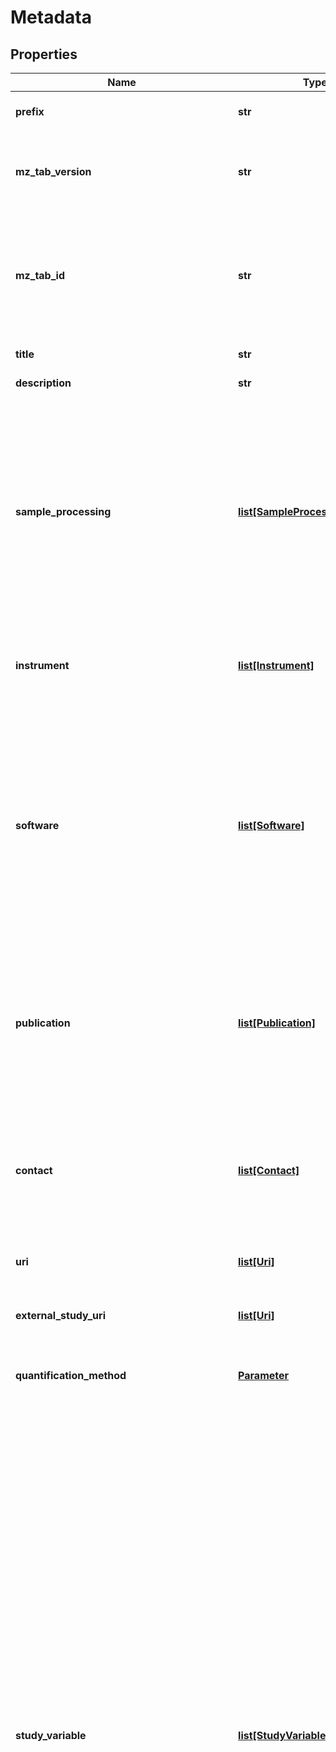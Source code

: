 # Metadata

## Properties
Name | Type | Description | Notes
------------ | ------------- | ------------- | -------------
**prefix** | **str** | The metadata section prefix. MUST always be MTD.  | [default to 'MTD']
**mz_tab_version** | **str** | The version of the mzTab file. The suffix MUST be \&quot;-M\&quot; for mzTab for metabolomics (mzTab-M).  | 
**mz_tab_id** | **str** | The ID of the mzTab file, this could be supplied by the repository from which it is downloaded or a local identifier from the lab producing the file. It is not intended to be a globally unique ID but carry some locally useful meaning.  | 
**title** | **str** | The file’s human readable title.  | [optional] 
**description** | **str** | The file’s human readable description.  | [optional] 
**sample_processing** | [**list[SampleProcessing]**](SampleProcessing.md) | A list of parameters describing a sample processing, preparation or handling step similar to a biological or analytical methods report. The order of the sample_processing items should reflect the order these processing steps were performed in. If multiple parameters are given for a step these MUST be separated by a “|”. If derivatization was performed, it MUST be reported here as a general step, e.g. &#39;silylation&#39; and the actual derivatization agens MUST be specified in the Section 6.2.54 part.  | [optional] 
**instrument** | [**list[Instrument]**](Instrument.md) | The name, source, analyzer and detector of the instruments used in the experiment. Multiple instruments are numbered [1-n]. | [optional] 
**software** | [**list[Software]**](Software.md) | Software used to analyze the data and obtain the reported results. The parameter’s value SHOULD contain the software’s version. The order (numbering) should reflect the order in which the tools were used. A software setting used. This field MAY occur multiple times for a single software. The value of this field is deliberately set as a String, since there currently do not exist CV terms for every possible setting. | 
**publication** | [**list[Publication]**](Publication.md) | A publication associated with this file. Several publications can be given by indicating the number in the square brackets after “publication”. PubMed ids must be prefixed by “pubmed:”, DOIs by “doi:”. Multiple identifiers MUST be separated by “|”. | [optional] 
**contact** | [**list[Contact]**](Contact.md) | The contact’s name, affiliation and e-mail. Several contacts can be given by indicating the number in the square brackets after \&quot;contact\&quot;. A contact has to be supplied in the format [first name] [initials] [last name]. | [optional] 
**uri** | [**list[Uri]**](Uri.md) | A URI pointing to the file’s source data (e.g., a MetaboLights records). | [optional] 
**external_study_uri** | [**list[Uri]**](Uri.md) | A URI pointing to an external file with more details about the study design (e.g., an ISA-TAB file). | [optional] 
**quantification_method** | [**Parameter**](Parameter.md) | The quantification method used in the experiment reported in the file. | 
**study_variable** | [**list[StudyVariable]**](StudyVariable.md) | Specification of study_variable. (empty) name: A name for each study variable (experimental condition or factor), to serve as a list of the study variables that MUST be reported in the following tables. For software that does not capture study variables, a single study variable MUST be reported, linking to all assays. This single study variable MUST have the identifier “undefined“. assay_refs: Bar-separated references to the IDs of assays grouped in the study variable. average_function: The function used to calculate the study variable quantification value and the operation used is not arithmetic mean (default) e.g. “geometric mean”, “median”. The 1-n refers to different study variables. variation_function: The function used to calculate the study variable quantification variation value if it is reported and the operation used is not coefficient of variation (default) e.g. “standard error”. description: A textual description of the study variable. factors: Additional parameters or factors, separated by bars, that are known about study variables allowing the capture of more complex, such as nested designs.  | 
**ms_run** | [**list[MsRun]**](MsRun.md) | Specification of ms_run.  location: Location of the external data file e.g. raw files on which analysis has been performed. If the actual location of the MS run is unknown, a “null” MUST be used as a place holder value, since the [1-n] cardinality is referenced elsewhere. If pre-fractionation has been performed, then [1-n] ms_runs SHOULD be created per assay.  instrument_ref: If different instruments are used in different runs, instrument_ref can be used to link a specific instrument to a specific run.  format: Parameter specifying the data format of the external MS data file. If ms_run[1-n]-format is present, ms_run[1-n]-id_format SHOULD also be present, following the parameters specified in Table 1.  id_format: Parameter specifying the id format used in the external data file. If ms_run[1-n]-id_format is present, ms_run[1-n]-format SHOULD also be present. fragmentation_method: The type(s) of fragmentation used in a given ms run. scan_polarity: The polarity mode of a given run. Usually only one value SHOULD be given here except for the case of mixed polarity runs. hash: Hash value of the corresponding external MS data file defined in ms_run[1-n]-location. If ms_run[1-n]-hash is present, ms_run[1-n]-hash_method SHOULD also be present. hash_method: A parameter specifying the hash methods used to generate the String in ms_run[1-n]-hash. Specifics of the hash method used MAY follow the definitions of the mzML format. If ms_run[1-n]-hash is present, ms_run[1-n]-hash_method SHOULD also be present.  | 
**assay** | [**list[Assay]**](Assay.md) | Specification of assay. (empty) name: A name for each assay, to serve as a list of the assays that MUST be reported in the following tables.  custom: Additional custom parameters or values for a given assay.  external_uri: An external reference uri to further information about the assay, for example via a reference to an object within an ISA-TAB file.  sample_ref: An association from a given assay to the sample analysed.  ms_run_ref: An association from a given assay to the source MS run. All assays MUST reference exactly one ms_run unless a workflow with pre-fractionation is being encoded, in which case each assay MUST reference n ms_runs where n fractions have been collected. Multiple assays SHOULD reference the same ms_run to capture multiplexed experimental designs.  | 
**sample** | [**list[Sample]**](Sample.md) | Specification of sample. (empty) name: A name for each sample to serve as a list of the samples that MUST be reported in the following tables. Samples MUST be reported if a statistical design is being captured (i.e. bio or tech replicates). If the type of replicates are not known, samples SHOULD NOT be reported.  species: The respective species of the samples analysed. For more complex cases, such as metagenomics, optional columns and userParams should be used.  tissue: The respective tissue(s) of the sample.  cell_type: The respective cell type(s) of the sample.  disease: The respective disease(s) of the sample.  description: A human readable description of the sample.  custom: Custom parameters describing the sample’s additional properties. Dates MUST be provided in ISO-8601 format.  | [optional] 
**custom** | [**list[Parameter]**](Parameter.md) | Any additional parameters describing the analysis reported. | [optional] 
**cv** | [**list[CV]**](CV.md) | Specification of controlled vocabularies. label: A string describing the labels of the controlled vocabularies/ontologies used in the mzTab file as a short-hand e.g. \&quot;MS\&quot; for PSI-MS. full_name: A string describing the full names of the controlled vocabularies/ontologies used in the mzTab file. version: A string describing the version of the controlled vocabularies/ontologies used in the mzTab file. uri: A string containing the URIs of the controlled vocabularies/ontologies used in the mzTab file.  | 
**database** | [**list[Database]**](Database.md) | Specification of databases. (empty): The description of databases used. For cases, where a known database has not been used for identification, a userParam SHOULD be inserted to describe any identification performed e.g. de novo. If no identification has been performed at all then \&quot;no database\&quot; should be inserted followed by null. prefix: The prefix used in the “identifier” column of data tables. For the “no database” case \&quot;null\&quot; must be used. version: The database version is mandatory where identification has been performed. This may be a formal version number e.g. “1.4.1”, a date of access “2016-10-27” (ISO-8601 format) or “Unknown” if there is no suitable version that can be annotated. uri: The URI to the database. For the “no database” case, \&quot;null\&quot; must be reported.  | 
**derivatization_agent** | [**list[Parameter]**](Parameter.md) | A description of derivatization agents applied to small molecules, using userParams or CV terms where possible. | [optional] 
**small_molecule_quantification_unit** | [**Parameter**](Parameter.md) | Defines what type of units are reported in the small molecule summary quantification / abundance fields. | 
**small_molecule_feature_quantification_unit** | [**Parameter**](Parameter.md) | Defines what type of units are reported in the small molecule feature quantification / abundance fields. | 
**small_molecule_identification_reliability** | [**Parameter**](Parameter.md) | The system used for giving reliability / confidence codes to small molecule identifications MUST be specified if not using the default codes. | [optional] 
**id_confidence_measure** | [**list[Parameter]**](Parameter.md) | The type of small molecule confidence measures or scores MUST be reported as a CV parameter [1-n]. The CV parameter definition should formally state whether the ordering is high to low or vice versa. The order of the scores SHOULD reflect their importance for the identification and be used to determine the identification’s rank. | 
**colunit_small_molecule** | [**list[ColumnParameterMapping]**](ColumnParameterMapping.md) | Defines the used unit for a column in the small molecule section. The format of the value has to be \\{column name}&#x3D;\\{Parameter defining the unit}. This field MUST NOT be used to define a unit for quantification columns. The unit used for small molecule quantification values MUST be set in small_molecule-quantification_unit. | [optional] 
**colunit_small_molecule_feature** | [**list[ColumnParameterMapping]**](ColumnParameterMapping.md) | Defines the used unit for a column in the small molecule feature section. The format of the value has to be \\{column name}&#x3D;\\{Parameter defining the unit}. This field MUST NOT be used to define a unit for quantification columns. The unit used for small molecule quantification values MUST be set in small_molecule_feature-quantification_unit. | [optional] 
**colunit_small_molecule_evidence** | [**list[ColumnParameterMapping]**](ColumnParameterMapping.md) | Defines the used unit for a column in the small molecule evidence section. The format of the value has to be \\{column name}&#x3D;\\{Parameter defining the unit}. | [optional] 

[[Back to Model list]](../README.md#documentation-for-models) [[Back to API list]](../README.md#documentation-for-api-endpoints) [[Back to README]](../README.md)


